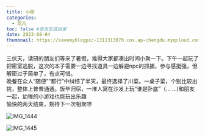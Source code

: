```yaml
---
title: 小聚
categories:  
  - 玩儿
toc: false #是否生成目录
date: 2023-08-04
thumbnail: https://savemyblogpic-1311313070.cos.ap-chengdu.myqcloud.com/blogpicture/%E5%A8%B1%E4%B9%90%201.png
---
```


三伏天，读研的朋友们等来了暑假，难得大家都凑出时间小聚一下。下午一起玩了把密室逃脱，这次的本子需要一边寻找道具一边躲避npc的抓捕，参与感挺强，但解密过于简单了，有点可惜。<br>晚餐在众人“随便”“都行”中纠结了半天，最终选择了川菜。一桌子菜，个别比较出挑，整体上普普通通。饭毕归宿，一堆人窝在沙发上玩“谁是卧底”（... ...)和朋友一起，幼稚的小游戏也能玩出乐趣<br>愉快的两天结束，期待下一次相聚啰

![IMG_1444](https://savemyblogpic-1311313070.cos.ap-chengdu.myqcloud.com/blogpicture/IMG_1444.jpeg)

![IMG_1445](https://savemyblogpic-1311313070.cos.ap-chengdu.myqcloud.com/blogpicture/IMG_1445.jpeg)
